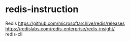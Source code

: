 # redis-instruction
Redis
https://github.com/microsoftarchive/redis/releases
<br>
https://redislabs.com/redis-enterprise/redis-insight/
<br>
redis-cli
